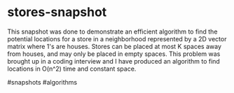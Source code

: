 # stores-snapshot
This snapshot was done to demonstrate an efficient algorithm to find the potential locations for a store in a neighborhood represented by a 2D vector matrix where 1's are houses. Stores can be placed at most K spaces away from houses, and may only be placed in empty spaces. This problem was brought up in a coding interview and I have produced an algorithm to find locations in O(n^2) time and constant space.

#snapshots #algorithms